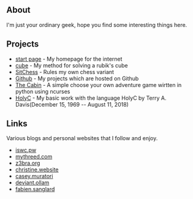 ## About

I'm just your ordinary geek, hope you find some interesting things here.

## Projects

-   [start page](/startpage.html) - My homepage for the internet
-   [cube](/cube.html) - My method for solving a rubik\'s cube
-   [SitChess](/chess.html) - Rules my own chess variant
-   [Github](https://github.com/TeaSkittle/) - My projects which are hosted on Github
-   [The Cabin](/cabin.html) - A simple choose your own adventure game wirtten in python using ncurses
-   [HolyC](/holyc.html) - My basic work with the language HolyC by Terry A. Davis(December 15, 1969 -- August 11, 2018)

## Links

Various blogs and personal websites that I follow and enjoy.

-   [iswc.pw](https://iswc.pw/)
-   [mythreed.com](https://mythreed.com)
-   [z3bra.org](http://z3bra.org/)
-   [christine.website](https://christine.website/)
-   [casey.muratori](https://caseymuratori.com/nexus)
-   [deviant.ollam](https://deviating.net/)
-   [fabien.sanglard](http://fabiensanglard.net/)

